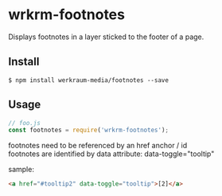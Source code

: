 # wrkrm-footnotes

Displays footnotes in a layer sticked to the footer of a page.


## Install

```
$ npm install werkraum-media/footnotes --save
```


## Usage

```js
// foo.js
const footnotes = require('wrkrm-footnotes');

```


footnotes need to be referenced by an href anchor / id   
footnotes are identified by data attribute: data-toggle="tooltip"

sample:

```html
<a href="#tooltip2" data-toggle="tooltip">[2]</a>
```